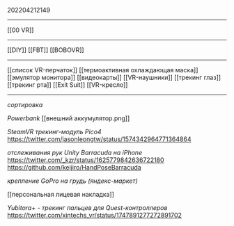 202204212149
***
[[00 VR]]
***
[[DIY]]
[[FBT]]
[[BOBOVR]]
***
[[список VR-перчаток]]
[[термоактивная охлаждающая маска]]
[[эмулятор монитора]]
[[видеокарты]]
[[VR-наушники]]
[[трекинг глаз]]
[[трекинг рта]]
[[Exit Suit]]
[[VR-кресло]]

***

*сортировка*

*Powerbank*
[[внешний аккумулятор.png]]

*SteamVR трекинг-модуль Pico4*
https://twitter.com/jasonleongtw/status/1574342964771364864

*отслеживания рук Unity Barracuda на iPhone*
https://twitter.com/_kzr/status/1625779842636722180
https://github.com/keijiro/HandPoseBarracuda

*крепление GoPro на грудь (яндекс-маркет)*

[[персональная лицевая накладка]]

*Yubitora+ - трекинг пальцев для Quest-контроллеров*
https://twitter.com/xintechs_vr/status/1747891277272891702